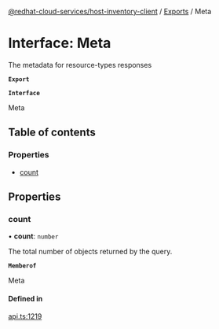 [@redhat-cloud-services/host-inventory-client](../README.md) / [Exports](../modules.md) / Meta

# Interface: Meta

The metadata for resource-types responses

**`Export`**

**`Interface`**

Meta

## Table of contents

### Properties

- [count](Meta.md#count)

## Properties

### count

• **count**: `number`

The total number of objects returned by the query.

**`Memberof`**

Meta

#### Defined in

[api.ts:1219](https://github.com/RedHatInsights/javascript-clients/blob/master/packages/host-inventory/api.ts#L1219)
